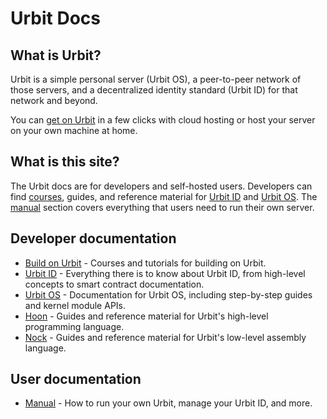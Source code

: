 # Urbit Docs

## What is Urbit?
Urbit is a simple personal server (Urbit OS), a peer-to-peer network of those servers, and a decentralized identity standard (Urbit ID) for that network and beyond.

You can [get on Urbit](get-on-urbit.md) in a few clicks with cloud hosting or host your server on your own machine at home.

## What is this site?
The Urbit docs are for developers and self-hosted users. Developers can find [courses](build-on-urbit), guides, and reference material for [Urbit ID](urbit-id) and [Urbit OS](urbit-os). The [manual](manual) section covers everything that users need to run their own server.

## Developer documentation
- [Build on Urbit](build-on-urbit) - Courses and tutorials for building on Urbit.
- [Urbit ID](urbit-id) - Everything there is to know about Urbit ID, from high-level concepts to smart contract documentation.
- [Urbit OS](urbit-os) - Documentation for Urbit OS, including step-by-step guides and kernel module APIs.
- [Hoon](hoon) - Guides and reference material for Urbit's high-level programming language.
- [Nock](nock) - Guides and reference material for Urbit's low-level assembly language.

## User documentation
- [Manual](manual) - How to run your own Urbit, manage your Urbit ID, and more.
